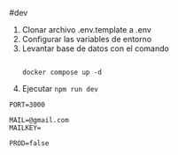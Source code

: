 #dev

1. Clonar archivo .env.template a .env
2. Configurar las variables de entorno
3. Levantar base de datos con el comando
    ```

    docker compose up -d
    ```
5. Ejecutar ```npm run dev```
```
PORT=3000

MAIL=@gmail.com
MAILKEY=

PROD=false
```